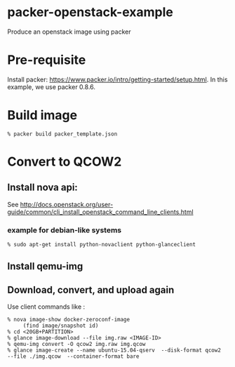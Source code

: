 # packer-openstack-example
Produce an openstack image using packer

# Pre-requisite
Install packer: https://www.packer.io/intro/getting-started/setup.html.
In this example, we use packer 0.8.6.

# Build image

```
% packer build packer_template.json
```

# Convert to QCOW2

## Install nova api:

See http://docs.openstack.org/user-guide/common/cli_install_openstack_command_line_clients.html

### example for debian-like systems
```
% sudo apt-get install python-novaclient python-glanceclient
```

## Install qemu-img

## Download, convert, and upload again

Use client commands like :
```
% nova image-show docker-zeroconf-image
     (find image/snapshot id)
% cd <20GB+PARTITION>
% glance image-download --file img.raw <IMAGE-ID>
% qemu-img convert -O qcow2 img.raw img.qcow
% glance image-create --name ubuntu-15.04-qserv  --disk-format qcow2  --file ./img.qcow  --container-format bare
```
